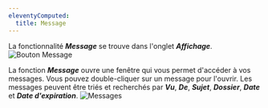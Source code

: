 ```yaml
---
eleventyComputed:
  title: Message
---
```

La fonctionnalité ***Message*** se trouve dans l'onglet ***Affichage***.
![Bouton Message](https://cdnweb.devolutions.net/docs/fr/rdm/mac/RDMMac0012.png)

La fonction ***Message*** ouvre une fenêtre qui vous permet d'accéder à vos messages. Vous pouvez double-cliquer sur un message pour l'ouvrir. Les messages peuvent être triés et recherchés par ***Vu***, ***De***, ***Sujet***, ***Dossier***, ***Date*** et ***Date d'expiration***.
![Messages](https://cdnweb.devolutions.net/docs/fr/rdm/mac/RDMMac0013.png)

